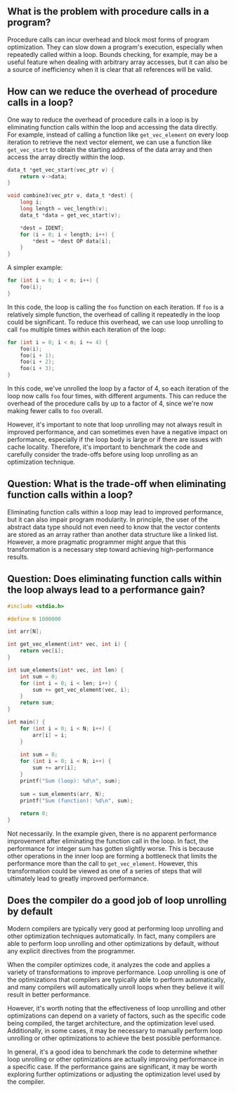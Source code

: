 ## What is the problem with procedure calls in a program?

Procedure calls can incur overhead and block most forms of program optimization. They can slow down a program's execution, especially when repeatedly called within a loop. Bounds checking, for example, may be a useful feature when dealing with arbitrary array accesses, but it can also be a source of inefficiency when it is clear that all references will be valid.

## How can we reduce the overhead of procedure calls in a loop?

One way to reduce the overhead of procedure calls in a loop is by eliminating function calls within the loop and accessing the data directly. For example, instead of calling a function like `get_vec_element` on every loop iteration to retrieve the next vector element, we can use a function like `get_vec_start` to obtain the starting address of the data array and then access the array directly within the loop.

```c
data_t *get_vec_start(vec_ptr v) {
    return v->data;
}

void combine3(vec_ptr v, data_t *dest) {
    long i;
    long length = vec_length(v);
    data_t *data = get_vec_start(v);

    *dest = IDENT;
    for (i = 0; i < length; i++) {
        *dest = *dest OP data[i];
    }
}
```

A simpler example:
```c
for (int i = 0; i < n; i++) {
    foo(i);
}
```
In this code, the loop is calling the `foo` function on each iteration. If `foo` is a relatively simple function, the overhead of calling it repeatedly in the loop could be significant. To reduce this overhead, we can use loop unrolling to call `foo` multiple times within each iteration of the loop:
```c
for (int i = 0; i < n; i += 4) {
    foo(i);
    foo(i + 1);
    foo(i + 2);
    foo(i + 3);
}
```
In this code, we've unrolled the loop by a factor of 4, so each iteration of the loop now calls `foo` four times, with different arguments. This can reduce the overhead of the procedure calls by up to a factor of 4, since we're now making fewer calls to `foo` overall.

However, it's important to note that loop unrolling may not always result in improved performance, and can sometimes even have a negative impact on performance, especially if the loop body is large or if there are issues with cache locality. Therefore, it's important to benchmark the code and carefully consider the trade-offs before using loop unrolling as an optimization technique.

## Question: What is the trade-off when eliminating function calls within a loop?

Eliminating function calls within a loop may lead to improved performance, but it can also impair program modularity. In principle, the user of the abstract data type should not even need to know that the vector contents are stored as an array rather than another data structure like a linked list. However, a more pragmatic programmer might argue that this transformation is a necessary step toward achieving high-performance results.

## Question: Does eliminating function calls within the loop always lead to a performance gain?

```c
#include <stdio.h>

#define N 1000000

int arr[N];

int get_vec_element(int* vec, int i) {
    return vec[i];
}

int sum_elements(int* vec, int len) {
    int sum = 0;
    for (int i = 0; i < len; i++) {
        sum += get_vec_element(vec, i);
    }
    return sum;
}

int main() {
    for (int i = 0; i < N; i++) {
        arr[i] = i;
    }
    
    int sum = 0;
    for (int i = 0; i < N; i++) {
        sum += arr[i];
    }
    printf("Sum (loop): %d\n", sum);
    
    sum = sum_elements(arr, N);
    printf("Sum (function): %d\n", sum);
    
    return 0;
}
```
Not necessarily. In the example given, there is no apparent performance improvement after eliminating the function call in the loop. In fact, the performance for integer sum has gotten slightly worse. This is because other operations in the inner loop are forming a bottleneck that limits the performance more than the call to `get_vec_element`. However, this transformation could be viewed as one of a series of steps that will ultimately lead to greatly improved performance.

## Does the compiler do a good job of loop unrolling by default

Modern compilers are typically very good at performing loop unrolling and other optimization techniques automatically. In fact, many compilers are able to perform loop unrolling and other optimizations by default, without any explicit directives from the programmer.

When the compiler optimizes code, it analyzes the code and applies a variety of transformations to improve performance. Loop unrolling is one of the optimizations that compilers are typically able to perform automatically, and many compilers will automatically unroll loops when they believe it will result in better performance.

However, it's worth noting that the effectiveness of loop unrolling and other optimizations can depend on a variety of factors, such as the specific code being compiled, the target architecture, and the optimization level used. Additionally, in some cases, it may be necessary to manually perform loop unrolling or other optimizations to achieve the best possible performance.

In general, it's a good idea to benchmark the code to determine whether loop unrolling or other optimizations are actually improving performance in a specific case. If the performance gains are significant, it may be worth exploring further optimizations or adjusting the optimization level used by the compiler.